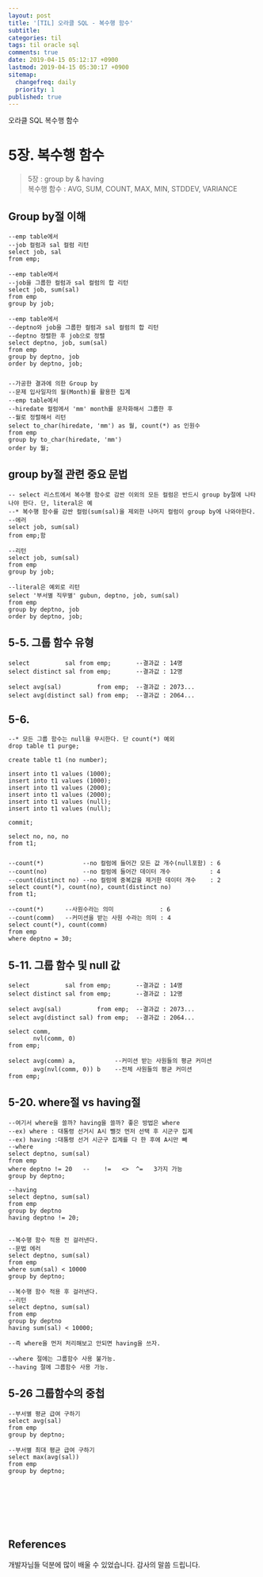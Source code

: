 ```yaml
---
layout: post
title: '[TIL] 오라클 SQL - 복수행 함수'
subtitle: 
categories: til
tags: til oracle sql
comments: true
date: 2019-04-15 05:12:17 +0900
lastmod: 2019-04-15 05:30:17 +0900
sitemap:
  changefreq: daily
  priority: 1
published: true
---
```


오라클 SQL 복수행 함수<br />

# 5장. 복수행 함수
> 5장 : group by & having<br>
> 복수행 함수 : AVG, SUM, COUNT, MAX, MIN, STDDEV, VARIANCE


## Group by절 이해
    --emp table에서 
    --job 컬럼과 sal 컬럼 리턴
    select job, sal
    from emp;

    --emp table에서
    --job을 그룹한 컬럼과 sal 컬럼의 합 리턴
    select job, sum(sal)
    from emp
    group by job;

    --emp table에서
    --deptno와 job을 그룹한 컬럼과 sal 컬럼의 합 리턴
    --deptno 정렬한 후 job으로 정렬
    select deptno, job, sum(sal)
    from emp
    group by deptno, job
    order by deptno, job;
###
    --가공한 결과에 의한 Group by
    --문제 입사일자의 월(Month)를 활용한 집계
    --emp table에서
    --hiredate 컬럼에서 'mm' month를 문자화해서 그룹한 후
    --월로 정렬해서 리턴
    select to_char(hiredate, 'mm') as 월, count(*) as 인원수
    from emp
    group by to_char(hiredate, 'mm')
    order by 월;

## group by절 관련 중요 문법 
    -- select 리스트에서 복수행 함수로 감싼 이외의 모든 컬럼은 반드시 group by절에 나타나야 한다. 단, literal은 예
    --* 복수행 함수를 감싼 컬럼(sum(sal)을 제외한 나머지 컬럼이 group by에 나와야한다.
    --에러  
    select job, sum(sal)
    from emp;함

    --리턴
    select job, sum(sal)
    from emp
    group by job;

    --literal은 예외로 리턴
    select '부서별 직무별' gubun, deptno, job, sum(sal)
    from emp
    group by deptno, job
    order by deptno, job;

## 5-5. 그룹 함수 유형
    select          sal from emp;       --결과값 : 14명
    select distinct sal from emp;       --결과값 : 12명
    
    select avg(sal)          from emp;  --결과값 : 2073...
    select avg(distinct sal) from emp;  --결과값 : 2064...
    
## 5-6. 
    --* 모든 그룹 함수는 null을 무시한다. 단 count(*) 예외 
    drop table t1 purge;
    
    create table t1 (no number);
    
    insert into t1 values (1000);
    insert into t1 values (1000);
    insert into t1 values (2000);
    insert into t1 values (2000);
    insert into t1 values (null);
    insert into t1 values (null);
    
    commit;
    
    select no, no, no
    from t1;
###
    --count(*)           --no 컬럼에 들어간 모든 값 개수(null포함) : 6  
    --count(no)          --no 컬럼에 들어간 데이터 개수           : 4   
    --count(distinct no) --no 컬럼에 중복값을 제거한 데이터 개수    : 2  
    select count(*), count(no), count(distinct no)
    from t1;
    
    --count(*)      --사원수라는 의미             : 6 
    --count(comm)   --커미션을 받는 사원 수라는 의미 : 4 
    select count(*), count(comm)
    from emp
    where deptno = 30;

## 5-11. 그룹 함수 및 null 값
    select          sal from emp;       --결과값 : 14명
    select distinct sal from emp;       --결과값 : 12명
    
    select avg(sal)          from emp;  --결과값 : 2073...
    select avg(distinct sal) from emp;  --결과값 : 2064...

    select comm,
           nvl(comm, 0)
    from emp;
    
    select avg(comm) a,           --커미션 받는 사원들의 평균 커미션 
           avg(nvl(comm, 0)) b    --전체 사원들의 평균 커미션
    from emp;

## 5-20. where절 vs having절
    --여기서 where을 쓸까? having을 쓸까? 좋은 방법은 where
    --ex) where : 대통령 선거시 A시 뺄것 먼저 선택 후 시군구 집계 
    --ex) having :대통령 선거 시군구 집계를 다 한 후에 A시만 빼
    --where
    select deptno, sum(sal)
    from emp
    where deptno != 20   --    !=   <>  ^=   3가지 가능  
    group by deptno;
    
    --having
    select deptno, sum(sal)
    from emp
    group by deptno
    having deptno != 20;


    --복수행 함수 적용 전 걸러낸다. 
    --문법 에러
    select deptno, sum(sal)
    from emp
    where sum(sal) < 10000
    group by deptno;

    --복수행 함수 적용 후 걸러낸다.
    --리턴 
    select deptno, sum(sal)
    from emp
    group by deptno
    having sum(sal) < 10000;
    
    --즉 where을 먼저 처리해보고 안되면 having을 쓰자.

    --where 절에는 그룹함수 사용 불가능.
    --having 절에 그룹함수 사용 가능.

## 5-26 그룹함수의 중첩
    --부서별 평균 급여 구하기
    select avg(sal)
    from emp
    group by deptno;
    
    --부서별 최대 평균 급여 구하기
    select max(avg(sal))
    from emp
    group by deptno;


<br>
<br>
<br>
<br>
<br>

## References
개발자님들 덕분에 많이 배울 수 있었습니다. 감사의 말씀 드립니다.<br/>